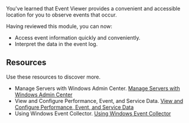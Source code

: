 You've learned that Event Viewer provides a convenient and accessible location for you to observe events that occur.

Having reviewed this module, you can now:

- Access event information quickly and conveniently.
- Interpret the data in the event log.

## Resources

Use these resources to discover more.

- Manage Servers with Windows Admin Center.  [Manage Servers with Windows Admin Center](/windows-server/manage/windows-admin-center/use/manage-servers)
- View and Configure Performance, Event, and Service Data.  [View and Configure Performance, Event, and Service Data](/windows-server/administration/server-manager/view-and-configure-performance-event-and-service-data)
- Using Windows Event Collector.  [Using Windows Event Collector](/windows/win32/wec/using-windows-event-collector)
